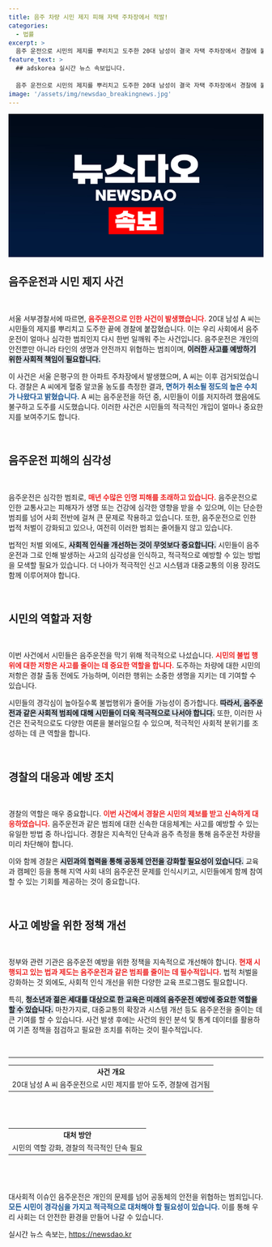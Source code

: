 ```yaml
---
title: 음주 차량 시민 제지 피해 자택 주차장에서 적발!
categories:
  - 법률
excerpt: >
  음주 운전으로 시민의 제지를 뿌리치고 도주한 20대 남성이 결국 자택 주차장에서 경찰에 붙잡혔습니다. 그의 혈중 알코올 농도는 면허 취소 수준으로 드러나기까지 했습니다. 사고를 막으려던 시민과 경찰의 협력이 돋보이는 사례입니다.
feature_text: >
  ## adskorea 실시간 뉴스 속보입니다.

  음주 운전으로 시민의 제지를 뿌리치고 도주한 20대 남성이 결국 자택 주차장에서 경찰에 붙잡혔습니다. 그의 혈중 알코올 농도는 면허 취소 수준으로 드러나기까지 했습니다. 사고를 막으려던 시민과 경찰의 협력이 돋보이는 사례입니다.
image: '/assets/img/newsdao_breakingnews.jpg'
---
```


<p><img src="/assets/img/newsdao_breakingnews.jpg" alt="adskorea 속보" /></p>

<h2 data-ke-size="size26">음주운전과 시민 제지 사건</h2>

<p data-ke-size="size16">&nbsp;</p>

<p>서울 서부경찰서에 따르면, <b><span style="color: #ee2323;">음주운전으로 인한 사건이 발생했습니다.</span></b> 20대 남성 A 씨는 시민들의 제지를 뿌리치고 도주한 끝에 경찰에 붙잡혔습니다. 이는 우리 사회에서 음주운전이 얼마나 심각한 범죄인지 다시 한번 일깨워 주는 사건입니다. 음주운전은 개인의 안전뿐만 아니라 타인의 생명과 안전까지 위협하는 범죄이며, <b><span style="background-color: #21538527;">이러한 사고를 예방하기 위한 사회적 책임이 필요합니다.</span></b> </p>

<p>이 사건은 서울 은평구의 한 아파트 주차장에서 발생했으며, A 씨는 이후 검거되었습니다. 경찰은 A 씨에게 혈중 알코올 농도를 측정한 결과, <b><span style="color: #1a5490;">면허가 취소될 정도의 높은 수치가 나왔다고 밝혔습니다.</span></b> A 씨는 음주운전을 하던 중, 시민들이 이를 저지하려 했음에도 불구하고 도주를 시도했습니다. 이러한 사건은 시민들의 적극적인 개입이 얼마나 중요한지를 보여주기도 합니다.</p>

<p data-ke-size="size16">&nbsp;</p>

<h2 data-ke-size="size26">음주운전 피해의 심각성</h2>

<p data-ke-size="size16">&nbsp;</p>

<p>음주운전은 심각한 범죄로, <b><span style="color: #ee2323;">매년 수많은 인명 피해를 초래하고 있습니다.</span></b> 음주운전으로 인한 교통사고는 피해자가 생명 또는 건강에 심각한 영향을 받을 수 있으며, 이는 단순한 범죄를 넘어 사회 전반에 걸쳐 큰 문제로 작용하고 있습니다. 또한, 음주운전으로 인한 법적 처벌이 강화되고 있으나, 여전히 이러한 범죄는 줄어들지 않고 있습니다. </p>

<p>법적인 처벌 외에도, <b><span style="background-color: #21538527;">사회적 인식을 개선하는 것이 무엇보다 중요합니다.</span></b> 시민들이 음주운전과 그로 인해 발생하는 사고의 심각성을 인식하고, 적극적으로 예방할 수 있는 방법을 모색할 필요가 있습니다. 더 나아가 적극적인 신고 시스템과 대중교통의 이용 장려도 함께 이루어져야 합니다.</p>

<p data-ke-size="size16">&nbsp;</p>

<h2 data-ke-size="size26">시민의 역할과 저항</h2>

<p data-ke-size="size16">&nbsp;</p>

<p>이번 사건에서 시민들은 음주운전을 막기 위해 적극적으로 나섰습니다. <b><span style="color: #ee2323;">시민의 불법 행위에 대한 저항은 사고를 줄이는 데 중요한 역할을 합니다.</span></b> 도주하는 차량에 대한 시민의 저항은 경찰 출동 전에도 가능하며, 이러한 행위는 소중한 생명을 지키는 데 기여할 수 있습니다. </p>

<p>시민들의 경각심이 높아질수록 불법행위가 줄어들 가능성이 증가합니다. <b><span style="background-color: #21538527;">따라서, 음주운전과 같은 사회적 범죄에 대해 시민들이 더욱 적극적으로 나서야 합니다.</span></b> 또한, 이러한 사건은 전국적으로도 다양한 여론을 불러일으킬 수 있으며, 적극적인 사회적 분위기를 조성하는 데 큰 역할을 합니다.</p>

<p data-ke-size="size16">&nbsp;</p>

<h2 data-ke-size="size26">경찰의 대응과 예방 조치</h2>

<p data-ke-size="size16">&nbsp;</p>

<p>경찰의 역할은 매우 중요합니다. <b><span style="color: #ee2323;">이번 사건에서 경찰은 시민의 제보를 받고 신속하게 대응하였습니다.</span></b> 음주운전과 같은 범죄에 대한 신속한 대응체계는 사고를 예방할 수 있는 유일한 방법 중 하나입니다. 경찰은 지속적인 단속과 음주 측정을 통해 음주운전 차량을 미리 차단해야 합니다.</p>

<p>이와 함께 경찰은 <b><span style="background-color: #21538527;">시민과의 협력을 통해 공동체 안전을 강화할 필요성이 있습니다.</span></b> 교육과 캠페인 등을 통해 지역 사회 내의 음주운전 문제를 인식시키고, 시민들에게 함께 참여할 수 있는 기회를 제공하는 것이 중요합니다. </p>

<p data-ke-size="size16">&nbsp;</p>

<h2 data-ke-size="size26">사고 예방을 위한 정책 개선</h2>

<p data-ke-size="size16">&nbsp;</p>

<p>정부와 관련 기관은 음주운전 예방을 위한 정책을 지속적으로 개선해야 합니다. <b><span style="color: #ee2323;">현재 시행되고 있는 법과 제도는 음주운전과 같은 범죄를 줄이는 데 필수적입니다.</span></b> 법적 처벌을 강화하는 것 외에도, 사회적 인식 개선을 위한 다양한 교육 프로그램도 필요합니다. </p>

<p>특히, <b><span style="background-color: #21538527;">청소년과 젊은 세대를 대상으로 한 교육은 미래의 음주운전 예방에 중요한 역할을 할 수 있습니다.</span></b> 마찬가지로, 대중교통의 확장과 시스템 개선 등도 음주운전을 줄이는 데 큰 기여를 할 수 있습니다. 사건 발생 후에는 사건의 원인 분석 및 통계 데이터를 활용하여 기존 정책을 점검하고 필요한 조치를 취하는 것이 필수적입니다.</p>

<p data-ke-size="size16">&nbsp;</p>

<hr>

<table style="width: 100%; height: 80px;">
    <tbody>
        <tr>
            <td style="text-align: center; height: 17px;"><b>사건 개요</b></td>
        </tr>
        <tr>
            <td style="text-align: center; height: 17px;">20대 남성 A 씨 음주운전으로 시민 제지를 받아 도주, 경찰에 검거됨</td>
        </tr>
    </tbody>
</table>

<p data-ke-size="size16">&nbsp;</p>

<table style="width: 100%; height: 80px;">
    <tbody>
        <tr>
            <td style="text-align: center; height: 17px;"><b>대처 방안</b></td>
        </tr>
        <tr>
            <td style="text-align: center; height: 17px;">시민의 역할 강화, 경찰의 적극적인 단속 필요</td>
        </tr>
    </tbody>
</table>

<p data-ke-size="size16">&nbsp;</p>

<p>대사회적 이슈인 음주운전은 개인의 문제를 넘어 공동체의 안전을 위협하는 범죄입니다. <b><span style="color: #1a5490;">모든 시민이 경각심을 가지고 적극적으로 대처해야 할 필요성이 있습니다.</span></b> 이를 통해 우리 사회는 더 안전한 환경을 만들어 나갈 수 있습니다. </p>
실시간 뉴스 속보는, <a href="https://newsdao.kr" rel="dofollow">https://newsdao.kr</a>


